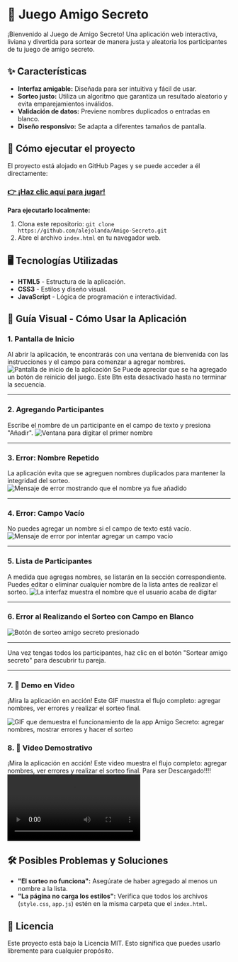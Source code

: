 # 🎁 Juego Amigo Secreto

¡Bienvenido al Juego de Amigo Secreto! Una aplicación web interactiva, liviana y divertida para sortear de manera justa y aleatoria los participantes de tu juego de amigo secreto.

## ✨ Características

*   **Interfaz amigable:** Diseñada para ser intuitiva y fácil de usar.
*   **Sorteo justo:** Utiliza un algoritmo que garantiza un resultado aleatorio y evita emparejamientos inválidos.
*   **Validación de datos:** Previene nombres duplicados o entradas en blanco.
*   **Diseño responsivo:** Se adapta a diferentes tamaños de pantalla.

## 🚀 Cómo ejecutar el proyecto

El proyecto está alojado en GitHub Pages y se puede acceder a él directamente:
### [👉 ¡Haz clic aquí para jugar!](https://alejolanda.github.io/Amigo-Secreto/)

**Para ejecutarlo localmente:**
1.  Clona este repositorio: `git clone https://github.com/alejolanda/Amigo-Secreto.git`
2.  Abre el archivo `index.html` en tu navegador web.

## 🖥️ Tecnologías Utilizadas

*   **HTML5** - Estructura de la aplicación.
*   **CSS3** - Estilos y diseño visual.
*   **JavaScript** - Lógica de programación e interactividad.

## 📸 Guía Visual - Cómo Usar la Aplicación

### 1. Pantalla de Inicio
Al abrir la aplicación, te encontrarás con una ventana de bienvenida con las instrucciones y el campo para comenzar a agregar nombres.
![Pantalla de inicio de la aplicación](https://github.com/alejolanda/Amigo-Secreto/raw/main/Imagenes/inicio.bmp)
Se Puede apreciar que se ha agregado un botón de reinicio del juego. Este Btn esta desactivado hasta no terminar la secuencia.

---

### 2. Agregando Participantes
Escribe el nombre de un participante en el campo de texto y presiona "Añadir".
![Ventana para digitar el primer nombre](https://github.com/alejolanda/Amigo-Secreto/raw/main/Imagenes/DigitarPrimerNombre.bmp)

---

### 3. Error: Nombre Repetido
La aplicación evita que se agreguen nombres duplicados para mantener la integridad del sorteo.
![Mensaje de error mostrando que el nombre ya fue añadido](https://github.com/alejolanda/Amigo-Secreto/raw/main/Imagenes/ErrorDeNombreRepetido.bmp)

---

### 4. Error: Campo Vacío
No puedes agregar un nombre si el campo de texto está vacío.
![Mensaje de error por intentar agregar un campo vacío](https://github.com/alejolanda/Amigo-Secreto/raw/main/Imagenes/errorA%C3%B1adirEnBlanco.bmp)

---

### 5. Lista de Participantes
A medida que agregas nombres, se listarán en la sección correspondiente. Puedes editar o eliminar cualquier nombre de la lista antes de realizar el sorteo.
![La interfaz muestra el nombre que el usuario acaba de digitar](https://github.com/alejolanda/Amigo-Secreto/raw/main/Imagenes/IndicaQueNombreDigitaste.bmp)

---

### 6. Error al Realizando el Sorteo con Campo en Blanco
![Botón de sorteo amigo secreto presionado](https://github.com/alejolanda/Amigo-Secreto/raw/main/Imagenes/ErrorSortearAmigoEnBlanco.bmp)

---

Una vez tengas todos los participantes, haz clic en el botón "Sortear amigo secreto" para descubrir tu pareja.

---

### 7. 🎥 Demo en Video

¡Mira la aplicación en acción! Este GIF muestra el flujo completo: agregar nombres, ver errores y realizar el sorteo final.

![GIF que demuestra el funcionamiento de la app Amigo Secreto: agregar nombres, mostrar errores y hacer el sorteo](https://github.com/alejolanda/Amigo-Secreto/raw/main/Imagenes/demo-amigo-secreto.gif)

### 8. 🎥 Video Demostrativo
¡Mira la aplicación en acción! Este video muestra el flujo completo: agregar nombres, ver errores y realizar el sorteo final. Para ser Descargado!!!!
![Video demostrativo del funcionamiento de la app](https://github.com/alejolanda/Amigo-Secreto/raw/main/Imagenes/video-1.mp4)

## 🛠️ Posibles Problemas y Soluciones

*   **"El sorteo no funciona":** Asegúrate de haber agregado al menos un nombre a la lista.
*   **"La página no carga los estilos":** Verifica que todos los archivos (`style.css`, `app.js`) estén en la misma carpeta que el `index.html`.

## 📄 Licencia

Este proyecto está bajo la Licencia MIT. Esto significa que puedes usarlo libremente para cualquier propósito.
